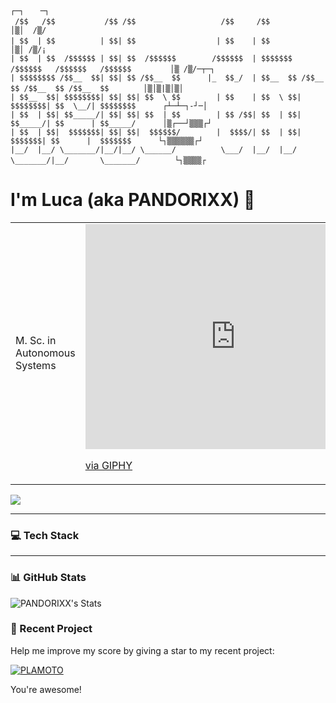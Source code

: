 ```text
                                                                                                      ┌─┐　  ─┐
 /$$   /$$           /$$ /$$                   /$$     /$$                                        　  │▒│  /▒/
| $$  | $$          | $$| $$                  | $$    | $$                                        　  │▒│ /▒/¡ 
| $$  | $$  /$$$$$$ | $$| $$  /$$$$$$        /$$$$$$  | $$$$$$$   /$$$$$$   /$$$$$$   /$$$$$$     　  │▒ /▒/─┬─┐
| $$$$$$$$ /$$__  $$| $$| $$ /$$__  $$      |_  $$_/  | $$__  $$ /$$__  $$ /$$__  $$ /$$__  $$    　  │▒│▒|▒│▒│
| $$__  $$| $$$$$$$$| $$| $$| $$  \ $$        | $$    | $$  \ $$| $$$$$$$$| $$  \__/| $$$$$$$$      ┌┴─┴─┐-┘─│
| $$  | $$| $$_____/| $$| $$| $$  | $$        | $$ /$$| $$  | $$| $$_____/| $$      | $$_____/      │▒┌──┘▒▒▒┌┘
| $$  | $$|  $$$$$$$| $$| $$|  $$$$$$/        |  $$$$/| $$  | $$|  $$$$$$$| $$      |  $$$$$$$      └┐▒▒▒▒▒▒┌┘
|__/  |__/ \_______/|__/|__/ \______/          \___/  |__/  |__/ \_______/|__/       \_______/    　  └┐▒▒▒▒┌
```
# I'm Luca (aka PANDORIXX) 🐼
<table>
  <tr>
    <td>
      M. Sc. in Autonomous Systems
    </td>
    <td>
      <iframe src="https://giphy.com/embed/tczJoRU7XwBS8" width="480" height="360" style="" frameBorder="0" class="giphy-embed" allowFullScreen></iframe><p><a href="https://giphy.com/gifs/tczJoRU7XwBS8">via GIPHY</a></p>
    </td>
  </tr>
</table>

![](https://komarev.com/ghpvc/?username=PANDORIXX&color=orange)

---

### 💻 Tech Stack


--- 

### 📊 GitHub Stats
![PANDORIXX's Stats](https://github-readme-stats.vercel.app/api?username=PANDORIXX&theme=radical&show_icons=true&hide_border=false&count_private=true)

### 🌟 Recent Project
Help me improve my score by giving a star to my recent project:

[![PLAMOTO](https://img.shields.io/badge/PLAMOTO-GitHub-orange?logo=github&style=for-the-badge)](https://github.com/PANDORIXX/PLAMOTO)

You're awesome!
